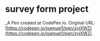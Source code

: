# survey form project
 _A Pen created at CodePen.io. Original URL: [https://codepen.io/jsamuel1/pen/zyjXWZ](https://codepen.io/jsamuel1/pen/zyjXWZ).

 